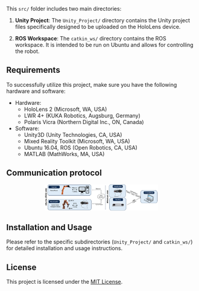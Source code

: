 This `src/` folder includes two main directories:

1. **Unity Project**: The `Unity_Project/` directory contains the Unity project files specifically designed to be uploaded on the HoloLens device.

2. **ROS Workspace**: The `catkin_ws/` directory contains the ROS workspace. It is intended to be run on Ubuntu and allows for controlling the robot.

## Requirements

To successfully utilize this project, make sure you have the following hardware and software:

- Hardware:
  - HoloLens 2 (Microsoft, WA, USA)
  - LWR 4+ (KUKA Robotics, Augsburg, Germany)
  - Polaris Vicra (Northern Digital Inc., ON, Canada)
- Software:
  - Unity3D (Unity Technologies, CA, USA)
  - Mixed Reality Toolkit (Microsoft, WA, USA)
  - Ubuntu 16.04, ROS (Open Robotics, CA, USA)
  - MATLAB (MathWorks, MA, USA)

## Communication protocol 

<p align="center">
  <img src="./images/Communication Protocol.png" alt="Alt Text" style="width: 300px;">
</p>

## Installation and Usage
Please refer to the specific subdirectories (`Unity_Project/` and `catkin_ws/`) for detailed installation and usage instructions.

## License
This project is licensed under the [MIT License](LICENSE).
